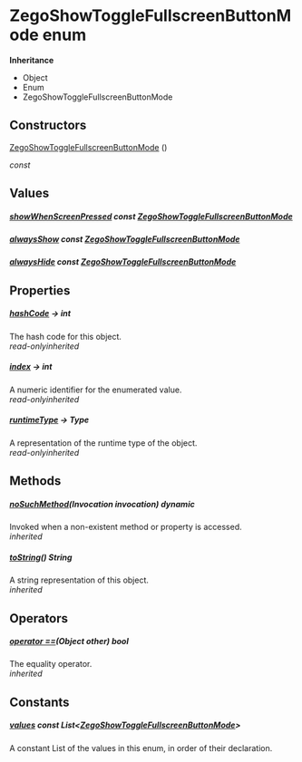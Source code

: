 


# ZegoShowToggleFullscreenButtonMode enum










**Inheritance**

- Object
- Enum
- ZegoShowToggleFullscreenButtonMode






## Constructors

[ZegoShowToggleFullscreenButtonMode](../zego_uikit_prebuilt_live_audio_room/ZegoShowToggleFullscreenButtonMode/ZegoShowToggleFullscreenButtonMode.md) ()

  _const_ 


## Values

##### [showWhenScreenPressed](../zego_uikit_prebuilt_live_audio_room/ZegoShowToggleFullscreenButtonMode.md) const [ZegoShowToggleFullscreenButtonMode](../zego_uikit_prebuilt_live_audio_room/ZegoShowToggleFullscreenButtonMode.md)



  




##### [alwaysShow](../zego_uikit_prebuilt_live_audio_room/ZegoShowToggleFullscreenButtonMode.md) const [ZegoShowToggleFullscreenButtonMode](../zego_uikit_prebuilt_live_audio_room/ZegoShowToggleFullscreenButtonMode.md)



  




##### [alwaysHide](../zego_uikit_prebuilt_live_audio_room/ZegoShowToggleFullscreenButtonMode.md) const [ZegoShowToggleFullscreenButtonMode](../zego_uikit_prebuilt_live_audio_room/ZegoShowToggleFullscreenButtonMode.md)



  





## Properties

##### [hashCode](../zego_uikit_prebuilt_live_audio_room/ZegoShowToggleFullscreenButtonMode/hashCode.md) &#8594; int



The hash code for this object.  
_<span class="feature">read-only</span><span class="feature">inherited</span>_



##### [index](../zego_uikit_prebuilt_live_audio_room/ZegoShowToggleFullscreenButtonMode/index.md) &#8594; int



A numeric identifier for the enumerated value.  
_<span class="feature">read-only</span><span class="feature">inherited</span>_



##### [runtimeType](../zego_uikit_prebuilt_live_audio_room/ZegoShowToggleFullscreenButtonMode/runtimeType.md) &#8594; Type



A representation of the runtime type of the object.  
_<span class="feature">read-only</span><span class="feature">inherited</span>_





## Methods

##### [noSuchMethod](../zego_uikit_prebuilt_live_audio_room/ZegoShowToggleFullscreenButtonMode/noSuchMethod.md)(Invocation invocation) dynamic



Invoked when a non-existent method or property is accessed.  
_<span class="feature">inherited</span>_



##### [toString](../zego_uikit_prebuilt_live_audio_room/ZegoShowToggleFullscreenButtonMode/toString.md)() String



A string representation of this object.  
_<span class="feature">inherited</span>_





## Operators

##### [operator ==](../zego_uikit_prebuilt_live_audio_room/ZegoShowToggleFullscreenButtonMode/operator_equals.md)(Object other) bool



The equality operator.  
_<span class="feature">inherited</span>_










## Constants

##### [values](../zego_uikit_prebuilt_live_audio_room/ZegoShowToggleFullscreenButtonMode/values-constant.md) const List&lt;[ZegoShowToggleFullscreenButtonMode](../zego_uikit_prebuilt_live_audio_room/ZegoShowToggleFullscreenButtonMode.md)>



A constant List of the values in this enum, in order of their declaration.  









